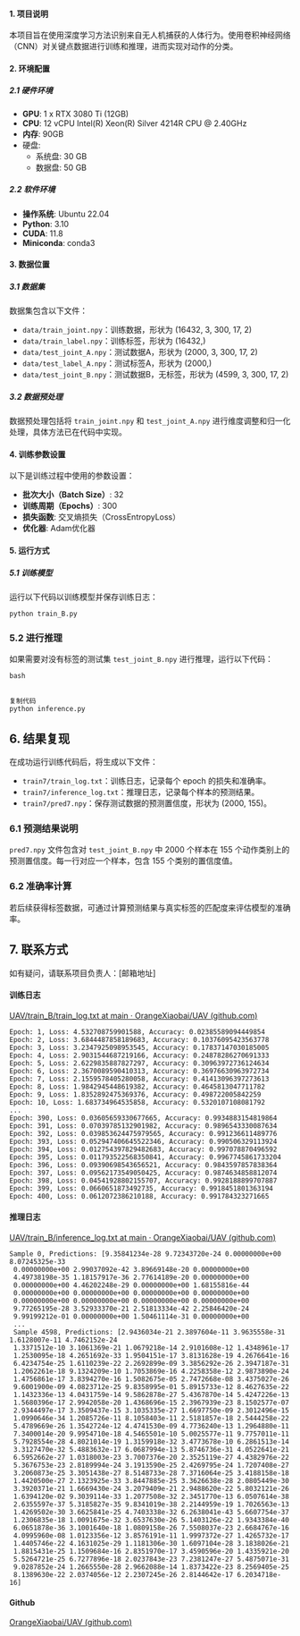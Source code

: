 #### 1. 项目说明

本项目旨在使用深度学习方法识别来自无人机捕获的人体行为。使用卷积神经网络（CNN）对关键点数据进行训练和推理，进而实现对动作的分类。

#### 2. 环境配置

##### 2.1 硬件环境

- **GPU**: 1 x RTX 3080 Ti (12GB)
- **CPU**: 12 vCPU Intel(R) Xeon(R) Silver 4214R CPU @ 2.40GHz
- **内存**: 90GB
- 硬盘:
  - 系统盘: 30 GB
  - 数据盘: 50 GB

##### 2.2 软件环境

- **操作系统**: Ubuntu 22.04
- **Python**: 3.10
- **CUDA**: 11.8
- **Miniconda**: conda3

#### 3. 数据位置

##### 3.1 数据集

数据集包含以下文件：

- `data/train_joint.npy`：训练数据，形状为 (16432, 3, 300, 17, 2)
- `data/train_label.npy`：训练标签，形状为 (16432,)
- `data/test_joint_A.npy`：测试数据A，形状为 (2000, 3, 300, 17, 2)
- `data/test_label_A.npy`：测试标签A，形状为 (2000,)
- `data/test_joint_B.npy`：测试数据B，无标签，形状为 (4599, 3, 300, 17, 2)

##### 3.2 数据预处理

数据预处理包括将 `train_joint.npy` 和 `test_joint_A.npy` 进行维度调整和归一化处理，具体方法已在代码中实现。

#### 4. 训练参数设置

以下是训练过程中使用的参数设置：

- **批次大小（Batch Size）**: 32
- **训练周期（Epochs）**: 300
- **损失函数**: 交叉熵损失（CrossEntropyLoss）
- **优化器**: Adam优化器

#### 5. 运行方式

##### 5.1 训练模型

运行以下代码以训练模型并保存训练日志：

```
python train_B.py
```

### 5.2 进行推理

如果需要对没有标签的测试集 `test_joint_B.npy` 进行推理，运行以下代码：

```
bash


复制代码
python inference.py
```

## 6. 结果复现

在成功运行训练代码后，将生成以下文件：

- `train7/train_log.txt`：训练日志，记录每个 epoch 的损失和准确率。
- `train7/inference_log.txt`：推理日志，记录每个样本的预测结果。
- `train7/pred7.npy`：保存测试数据的预测置信度，形状为 (2000, 155)。

### 6.1 预测结果说明

`pred7.npy` 文件包含对 `test_joint_B.npy` 中 2000 个样本在 155 个动作类别上的预测置信度。每一行对应一个样本，包含 155 个类别的置信度值。

### 6.2 准确率计算

若后续获得标签数据，可通过计算预测结果与真实标签的匹配度来评估模型的准确率。

## 7. 联系方式

如有疑问，请联系项目负责人：[邮箱地址]

#### 训练日志

[UAV/train_B/train_log.txt at main · OrangeXiaobai/UAV (github.com)](https://github.com/OrangeXiaobai/UAV/blob/main/train_B/train_log.txt)

```
Epoch: 1, Loss: 4.532708759901588, Accuracy: 0.02385589094449854
Epoch: 2, Loss: 3.6844487858189683, Accuracy: 0.10376095423563778
Epoch: 3, Loss: 3.2347925098953545, Accuracy: 0.17837147030185005
Epoch: 4, Loss: 2.9031544687219166, Accuracy: 0.24878286270691333
Epoch: 5, Loss: 2.6229835887827297, Accuracy: 0.30963972736124634
Epoch: 6, Loss: 2.3670089590410313, Accuracy: 0.36976630963972734
Epoch: 7, Loss: 2.1559578405280058, Accuracy: 0.41413096397273613
Epoch: 8, Loss: 1.9842945448619382, Accuracy: 0.4645813047711782
Epoch: 9, Loss: 1.8352892475369376, Accuracy: 0.498722005842259
Epoch: 10, Loss: 1.683734964535858, Accuracy: 0.5320107108081792
...
Epoch: 390, Loss: 0.03605659330677665, Accuracy: 0.9934883154819864
Epoch: 391, Loss: 0.07039785132901982, Accuracy: 0.9896543330087634
Epoch: 392, Loss: 0.039853624475979565, Accuracy: 0.991236611489776
Epoch: 393, Loss: 0.052947406645522346, Accuracy: 0.990506329113924
Epoch: 394, Loss: 0.012754397829482683, Accuracy: 0.997078870496592
Epoch: 395, Loss: 0.011793522568350841, Accuracy: 0.9967745861733204
Epoch: 396, Loss: 0.09390698543656521, Accuracy: 0.9843597857838364
Epoch: 397, Loss: 0.09562173549050425, Accuracy: 0.9874634858812074
Epoch: 398, Loss: 0.04541928802155707, Accuracy: 0.9928188899707887
Epoch: 399, Loss: 0.0660651873492735, Accuracy: 0.9918451801363194
Epoch: 400, Loss: 0.0612072386210188, Accuracy: 0.991784323271665
```

#### 推理日志

[UAV/train_B/inference_log.txt at main · OrangeXiaobai/UAV (github.com)](https://github.com/OrangeXiaobai/UAV/blob/main/train_B/inference_log.txt)

```
Sample 0, Predictions: [9.35841234e-28 9.72343720e-24 0.00000000e+00 8.07245325e-33
 0.00000000e+00 2.99037092e-42 3.89669148e-20 0.00000000e+00
 4.49738198e-35 1.18157917e-36 2.77614189e-20 0.00000000e+00
 0.00000000e+00 4.46202248e-29 0.00000000e+00 1.68155816e-44
 0.00000000e+00 0.00000000e+00 0.00000000e+00 0.00000000e+00
 0.00000000e+00 0.00000000e+00 0.00000000e+00 0.00000000e+00
 9.77265195e-28 3.52933370e-21 2.51813334e-42 2.25846420e-24
 9.99199212e-01 0.00000000e+00 1.50461114e-31 0.00000000e+00
 ...
 Sample 4598, Predictions: [2.9436034e-21 2.3897604e-11 3.9635558e-31 1.6128007e-11 4.7462152e-24
 1.3371512e-10 3.1061369e-21 1.0679218e-14 2.9101608e-12 1.4348961e-17
 1.2530095e-18 4.2651692e-33 1.9504151e-17 3.8131628e-19 4.2676641e-16
 6.4234754e-25 1.6110239e-22 2.2692899e-09 3.3856292e-26 2.3947187e-31
 1.2062261e-18 9.1324209e-10 1.7053869e-16 4.2258358e-12 2.9873890e-24
 1.4756861e-17 3.8394270e-16 1.5082675e-05 2.7472668e-08 3.4375027e-26
 9.6001900e-09 4.0823712e-25 9.8358995e-01 5.8915733e-12 8.4627635e-22
 1.1432336e-13 4.0431759e-14 9.5862878e-27 5.4367870e-14 5.4247226e-13
 1.5680396e-17 2.9942058e-20 1.4368696e-15 2.3967939e-23 8.1502577e-07
 2.9344497e-17 3.3509437e-15 3.1035335e-27 1.6697750e-09 2.3012496e-15
 1.0990646e-34 1.2085726e-11 8.1058403e-11 2.5181857e-18 2.5444258e-22
 5.4789669e-26 1.3542724e-12 4.4741530e-09 4.7736240e-13 1.2964880e-11
 7.3400014e-20 9.9954710e-18 4.5465501e-10 5.0025577e-11 9.7757011e-11
 5.7928554e-28 4.8021014e-19 1.3159918e-32 3.4773678e-10 6.2861513e-14
 3.3127470e-32 5.4883632e-17 6.0687994e-13 5.8746736e-31 4.0522641e-21
 6.5952662e-27 1.0318003e-23 3.7007376e-20 2.3525119e-27 4.4382976e-22
 5.3676753e-23 2.8189994e-24 3.1913590e-25 2.4269795e-24 1.7207408e-27
 3.2060873e-25 3.3051438e-27 8.5148733e-28 7.3716064e-25 3.4188158e-18
 1.4420500e-27 2.1323925e-33 3.8447885e-25 3.3626638e-28 2.0805449e-30
 3.3920371e-21 1.6669430e-24 3.2079409e-21 2.9488620e-22 5.8032121e-26
 1.6394120e-02 9.3039114e-33 1.2077508e-32 2.3451770e-13 6.0507614e-38
 2.6355597e-37 5.3185827e-35 9.8341019e-38 2.2144959e-19 1.7026563e-13
 1.4269502e-30 3.6625841e-25 4.7403338e-32 6.2638041e-43 5.6607754e-37
 1.2306835e-18 1.0091675e-32 3.6537630e-26 5.1403126e-22 1.9343384e-40
 6.0651878e-36 3.1001640e-18 1.0809158e-26 7.5508037e-23 2.6684767e-16
 4.0995960e-08 1.0123356e-12 3.8576191e-11 1.9997372e-27 1.4265732e-17
 1.4405746e-22 4.1631025e-29 1.1181306e-30 1.6097104e-28 3.1838026e-21
 1.8815431e-25 1.1509684e-16 2.8351970e-17 3.4590596e-20 1.4335921e-20
 5.5264721e-25 6.7277896e-18 2.0237843e-23 7.2381247e-27 5.4875071e-31
 9.0287852e-24 1.2665550e-28 2.9662088e-14 1.8373422e-23 8.2569405e-25
 8.1389630e-22 2.0374056e-12 2.2307245e-26 2.8144642e-17 6.2034718e-16]
```

#### Github

[OrangeXiaobai/UAV (github.com)](https://github.com/OrangeXiaobai/UAV)
